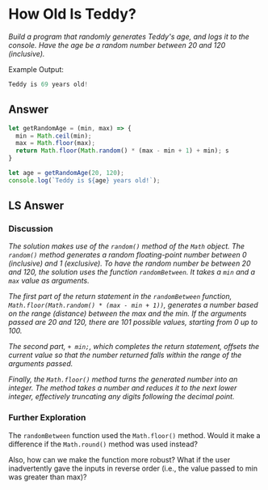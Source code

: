 # How Old Is Teddy?

*Build a program that randomly generates Teddy's age, and logs it to the console. Have the age be a random number between 20 and 120 (inclusive).*

Example Output:
```js
Teddy is 69 years old!
```

## Answer

```js
let getRandomAge = (min, max) => {
  min = Math.ceil(min);
  max = Math.floor(max);
  return Math.floor(Math.random() * (max - min + 1) + min); s
}

let age = getRandomAge(20, 120);
console.log(`Teddy is ${age} years old!`);
```

## LS Answer

### Discussion
*The solution makes use of the `random()` method of the `Math` object. The `random()` method generates a random floating-point number between 0 (inclusive) and 1 (exclusive). To have the random number be between 20 and 120, the solution uses the function `randomBetween`. It takes a `min` and a `max` value as arguments.*

*The first part of the return statement in the `randomBetween` function, `Math.floor(Math.random() * (max - min + 1))`, generates a number based on the range (distance) between the max and the min. If the arguments passed are 20 and 120, there are 101 possible values, starting from 0 up to 100.*

*The second part, `+ min;`, which completes the return statement, offsets the current value so that the number returned falls within the range of the arguments passed.*

*Finally, the `Math.floor()` method turns the generated number into an integer. The method takes a number and reduces it to the next lower integer, effectively truncating any digits following the decimal point.*

### Further Exploration
The `randomBetween` function used the `Math.floor()` method. Would it make a difference if the `Math.round()` method was used instead?

Also, how can we make the function more robust? What if the user inadvertently gave the inputs in reverse order (i.e., the value passed to min was greater than max)?